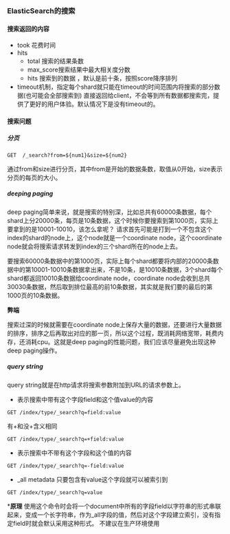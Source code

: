 ### ElasticSearch的搜索

#### 搜索返回的内容
* took 花费时间
* hits
    * total 搜索的结果条数
    * max_score搜索结果中最大相关度分数
    * hits 搜索到的数据 ，默认是前十条，按照score降序排列
* timeout机制，指定每个shard就只能在timeout的时间范围内将搜索的部分数据(也可能会全部搜索到) 直接返回给client，不会等到所有数据都搜索完，提供了更好的用户体验。默认情况下是没有timeout的。

#### 搜索问题
##### 分页
```
GET  /_search?from=${num1}&size=${num2}
```
通过from和size进行分页，其中from是开始的数据条数，取值从0开始，size表示分页的每页的大小。
##### deeping paging
deep paging简单来说，就是搜索的特别深，比如总共有60000条数据，每个shard上分20000条，每页是10条数据，这个时候你要搜索到第1000页，实际上要拿到的是10001-10010，该怎么拿呢？ 
请求首先可能是打到一个不包含这个index的shard的node上，这个node就是一个coordinate node，这个coordinate node就会将搜索请求转发到index的三个shard所在的node上去。

要搜索60000条数据中的第1000页，实际上每个shard都要将内部的20000条数据中的第10001-10010条数据拿出来，不是10条，是10010条数据，3个shard每个shard都返回10010条数据给coordinate node，coordinate node会收到总共30030条数据，然后取到排位最高的前10条数据，其实就是我们要的最后的第1000页的10条数据。

**弊端**

搜索过深的时候就需要在coordinate node上保存大量的数据，还要进行大量数据的排序，排序之后再取出对应的那一页，所以这个过程，既消耗网络宽带，耗费内存，还消耗cpu。这就是deep paging的性能问题，我们应该尽量避免出现这种deep paging操作。

##### query string
query string就是在http请求将搜索参数附加到URL的请求参数上。
* 表示搜索中带有这个字段field和这个值value的内容
```
GET /index/type/_search?q=field:value
```
有+和没+含义相同
```
GET /index/type/_search?q=+field:value
```
* 表示搜索中不带有这个字段和这个值的内容
```
GET /index/type/_search?q=-field:value
```
* _all metadata
只要包含有value这个字段就可以被索引到
```
GET /index/type/_search?q=value
```
***原理**
使用这个命令时会将一个document中所有的字段field以字符串的形式串联起来，变成一个长字符串，作为_all字段的值，然后对这个字段建立索引，没有指定field时就会默认采用这种形式。
不建议在生产环境使用
